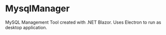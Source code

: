 # MysqlManager
MySQL Management Tool created with .NET Blazor. Uses Electron to run as desktop application.
